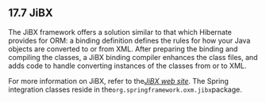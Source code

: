 ## 17.7 JiBX

The JiBX framework offers a solution similar to that which Hibernate provides for ORM: a binding definition defines the rules for how your Java objects are converted to or from XML. After preparing the binding and compiling the classes, a JiBX binding compiler enhances the class files, and adds code to handle converting instances of the classes from or to XML.

For more information on JiBX, refer to the[_JiBX web site_](http://jibx.sourceforge.net/). The Spring integration classes reside in the`org.springframework.oxm.jibx`package.

